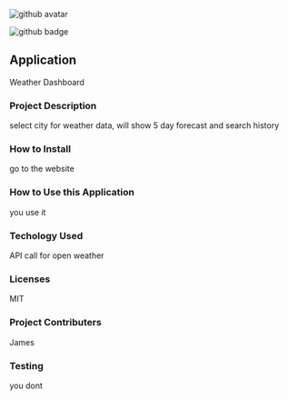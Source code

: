 
![github avatar](https://avatars1.githubusercontent.com/u/60955280?v=4)

![github badge](https://img.shields.io/badge/License-undefined-red)
 ## Application
 Weather Dashboard 
### Project Description
select city for weather data, will show 5 day forecast and search history
### How to Install
go to the website
### How to Use this Application
you use it 
### Techology Used
API call for open weather 
### Licenses
MIT
### Project Contributers
James
### Testing
you dont


